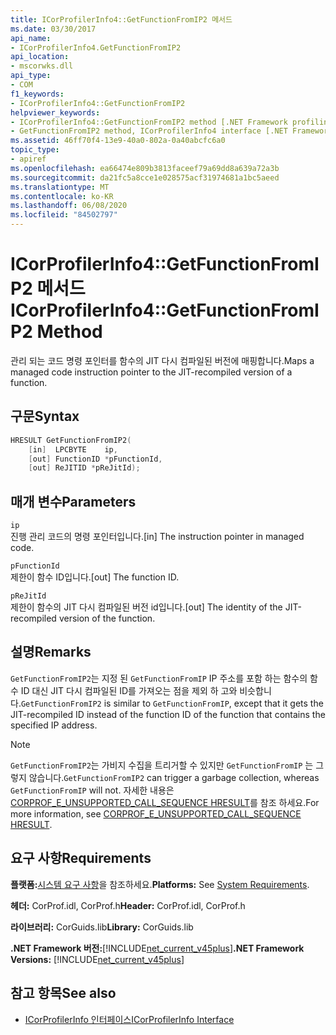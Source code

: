 ```yaml
---
title: ICorProfilerInfo4::GetFunctionFromIP2 메서드
ms.date: 03/30/2017
api_name:
- ICorProfilerInfo4.GetFunctionFromIP2
api_location:
- mscorwks.dll
api_type:
- COM
f1_keywords:
- ICorProfilerInfo4::GetFunctionFromIP2
helpviewer_keywords:
- ICorProfilerInfo4::GetFunctionFromIP2 method [.NET Framework profiling]
- GetFunctionFromIP2 method, ICorProfilerInfo4 interface [.NET Framework profiling]
ms.assetid: 46ff70f4-13e9-40a0-802a-0a40abcfc6a0
topic_type:
- apiref
ms.openlocfilehash: ea66474e809b3813faceef79a69dd8a639a72a3b
ms.sourcegitcommit: da21fc5a8cce1e028575acf31974681a1bc5aeed
ms.translationtype: MT
ms.contentlocale: ko-KR
ms.lasthandoff: 06/08/2020
ms.locfileid: "84502797"
---
```

# <a name="icorprofilerinfo4getfunctionfromip2-method"></a><span data-ttu-id="8ee9d-102">ICorProfilerInfo4::GetFunctionFromIP2 메서드</span><span class="sxs-lookup"><span data-stu-id="8ee9d-102">ICorProfilerInfo4::GetFunctionFromIP2 Method</span></span>
<span data-ttu-id="8ee9d-103">관리 되는 코드 명령 포인터를 함수의 JIT 다시 컴파일된 버전에 매핑합니다.</span><span class="sxs-lookup"><span data-stu-id="8ee9d-103">Maps a managed code instruction pointer to the JIT-recompiled version of a function.</span></span>  
  
## <a name="syntax"></a><span data-ttu-id="8ee9d-104">구문</span><span class="sxs-lookup"><span data-stu-id="8ee9d-104">Syntax</span></span>  
  
```cpp  
HRESULT GetFunctionFromIP2(  
    [in]  LPCBYTE    ip,  
    [out] FunctionID *pFunctionId,  
    [out] ReJITID *pReJitId);  
```  
  
## <a name="parameters"></a><span data-ttu-id="8ee9d-105">매개 변수</span><span class="sxs-lookup"><span data-stu-id="8ee9d-105">Parameters</span></span>  
 `ip`  
 <span data-ttu-id="8ee9d-106">진행 관리 코드의 명령 포인터입니다.</span><span class="sxs-lookup"><span data-stu-id="8ee9d-106">[in] The instruction pointer in managed code.</span></span>  
  
 `pFunctionId`  
 <span data-ttu-id="8ee9d-107">제한이 함수 ID입니다.</span><span class="sxs-lookup"><span data-stu-id="8ee9d-107">[out] The function ID.</span></span>  
  
 `pReJitId`  
 <span data-ttu-id="8ee9d-108">제한이 함수의 JIT 다시 컴파일된 버전 id입니다.</span><span class="sxs-lookup"><span data-stu-id="8ee9d-108">[out] The identity of the JIT-recompiled version of the function.</span></span>  
  
## <a name="remarks"></a><span data-ttu-id="8ee9d-109">설명</span><span class="sxs-lookup"><span data-stu-id="8ee9d-109">Remarks</span></span>  
 <span data-ttu-id="8ee9d-110">`GetFunctionFromIP2`는 지정 된 `GetFunctionFromIP` IP 주소를 포함 하는 함수의 함수 ID 대신 JIT 다시 컴파일된 ID를 가져오는 점을 제외 하 고와 비슷합니다.</span><span class="sxs-lookup"><span data-stu-id="8ee9d-110">`GetFunctionFromIP2` is similar to `GetFunctionFromIP`, except that it gets the JIT-recompiled ID instead of the function ID of the function that contains the specified IP address.</span></span>  
  
> [!NOTE]
> <span data-ttu-id="8ee9d-111">`GetFunctionFromIP2`는 가비지 수집을 트리거할 수 있지만 `GetFunctionFromIP` 는 그렇지 않습니다.</span><span class="sxs-lookup"><span data-stu-id="8ee9d-111">`GetFunctionFromIP2` can trigger a garbage collection, whereas `GetFunctionFromIP` will not.</span></span>  <span data-ttu-id="8ee9d-112">자세한 내용은 [CORPROF_E_UNSUPPORTED_CALL_SEQUENCE HRESULT](corprof-e-unsupported-call-sequence-hresult.md)를 참조 하세요.</span><span class="sxs-lookup"><span data-stu-id="8ee9d-112">For more information, see [CORPROF_E_UNSUPPORTED_CALL_SEQUENCE HRESULT](corprof-e-unsupported-call-sequence-hresult.md).</span></span>  
  
## <a name="requirements"></a><span data-ttu-id="8ee9d-113">요구 사항</span><span class="sxs-lookup"><span data-stu-id="8ee9d-113">Requirements</span></span>  
 <span data-ttu-id="8ee9d-114">**플랫폼:**[시스템 요구 사항](../../get-started/system-requirements.md)을 참조하세요.</span><span class="sxs-lookup"><span data-stu-id="8ee9d-114">**Platforms:** See [System Requirements](../../get-started/system-requirements.md).</span></span>  
  
 <span data-ttu-id="8ee9d-115">**헤더:** CorProf.idl, CorProf.h</span><span class="sxs-lookup"><span data-stu-id="8ee9d-115">**Header:** CorProf.idl, CorProf.h</span></span>  
  
 <span data-ttu-id="8ee9d-116">**라이브러리:** CorGuids.lib</span><span class="sxs-lookup"><span data-stu-id="8ee9d-116">**Library:** CorGuids.lib</span></span>  
  
 <span data-ttu-id="8ee9d-117">**.NET Framework 버전:**[!INCLUDE[net_current_v45plus](../../../../includes/net-current-v45plus-md.md)]</span><span class="sxs-lookup"><span data-stu-id="8ee9d-117">**.NET Framework Versions:** [!INCLUDE[net_current_v45plus](../../../../includes/net-current-v45plus-md.md)]</span></span>  
  
## <a name="see-also"></a><span data-ttu-id="8ee9d-118">참고 항목</span><span class="sxs-lookup"><span data-stu-id="8ee9d-118">See also</span></span>

- [<span data-ttu-id="8ee9d-119">ICorProfilerInfo 인터페이스</span><span class="sxs-lookup"><span data-stu-id="8ee9d-119">ICorProfilerInfo Interface</span></span>](icorprofilerinfo-interface.md)
